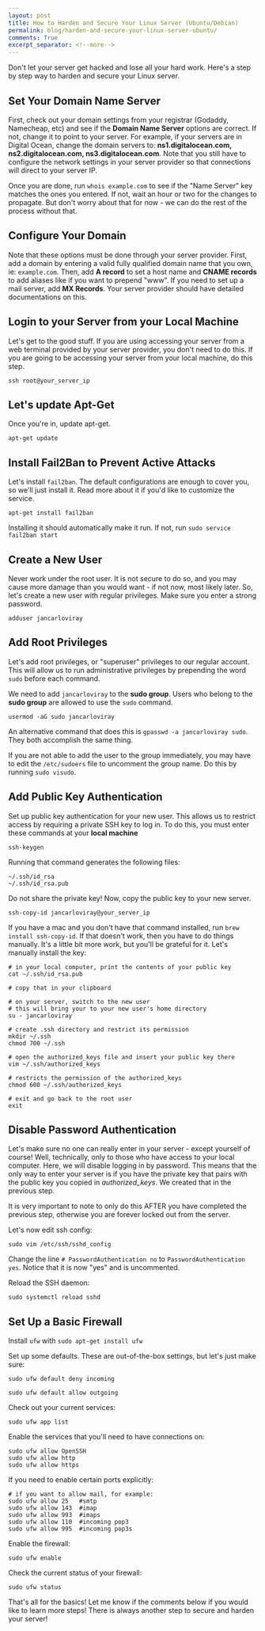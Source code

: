 ```yaml
---
layout: post
title: How to Harden and Secure Your Linux Server (Ubuntu/Debian)
permalink: blog/harden-and-secure-your-linux-server-ubuntu/
comments: True
excerpt_separator: <!--more-->
---
```


Don't let your server get hacked and lose all your hard work. Here's a step by step way to harden and secure your Linux server.

<!--more-->

## Set Your Domain Name Server

First, check out your domain settings from your registrar (Godaddy, Namecheap, etc) and see if the **Domain Name Server** options are correct. If not, change it to point to your server. For example, if your servers are in Digital Ocean, change the domain servers to: **ns1.digitalocean.com, ns2.digitalocean.com, ns3.digitalocean.com**. Note that you still have to configure the network settings in your server provider so that connections will direct to your server IP.

Once you are done, run `whois example.com` to see if the "Name Server" key matches the ones you entered. If not, wait an hour or two for the changes to propagate. But don't worry about that for now - we can do the rest of the process without that.

## Configure Your Domain

Note that these options must be done through your server provider. First, add a domain by entering a valid fully qualified domain name that you own, ie: `example.com`. Then, add **A record** to set a host name and **CNAME records** to add aliases like if you want to prepend "www". If you need to set up a mail server, add **MX Records**. Your server provider should have detailed documentations on this.

## Login to your Server from your Local Machine

Let's get to the good stuff. If you are using accessing your server from a web terminal provided by your server provider, you don't need to do this. If you are going to be accessing your server from your local machine, do this step.

`ssh root@your_server_ip`

## Let's update Apt-Get

Once you're in, update apt-get.

`apt-get update`

## Install Fail2Ban to Prevent Active Attacks

Let's install `fail2ban`. The default configurations are enough to cover you, so we'll just install it. Read more about it if you'd like to customize the service.

`apt-get install fail2ban`

Installing it should automatically make it run. If not, run `sudo service fail2ban start`

## Create a New User

Never work under the root user. It is not secure to do so, and you may cause more damage than you would want - if not now, most likely later. So, let's create a new user with regular privileges. Make sure you enter a strong password.

`adduser jancarloviray`

## Add Root Privileges

Let's add root privileges, or "superuser" privileges to our regular account. This will allow us to run administrative privileges by prepending the word `sudo` before each command.

We need to add `jancarloviray` to the **sudo group**. Users who belong to the **sudo group** are allowed to use the `sudo` command.

`usermod -aG sudo jancarloviray`

An alternative command that does this is `gpasswd -a jancarloviray sudo`. They both accomplish the same thing.

If you are not able to add the user to the group immediately, you may have to edit the `/etc/sudoers` file to uncomment the group name. Do this by running `sudo visudo`.

## Add Public Key Authentication

Set up public key authentication for your new user. This allows us to restrict access by requiring a private SSH key to log in. To do this, you must enter these commands at your **local machine**

`ssh-keygen`

Running that command generates the following files:

```
~/.ssh/id_rsa
~/.ssh/id_rsa.pub
```

Do not share the private key! Now, copy the public key to your new server.

`ssh-copy-id jancarloviray@your_server_ip`

If you have a mac and you don't have that command installed, run `brew install ssh-copy-id`. If that doesn't work, then you have to do things manually. It's a little bit more work, but you'll be grateful for it. Let's manually install the key:

```shell
# in your local computer, print the contents of your public key
cat ~/.ssh/id_rsa.pub

# copy that in your clipboard

# on your server, switch to the new user
# this will bring your to your new user's home directory
su - jancarloviray

# create .ssh directory and restrict its permission
mkdir ~/.ssh
chmod 700 ~/.ssh

# open the authorized_keys file and insert your public key there
vim ~/.ssh/authorized_keys

# restricts the permission of the authorized_keys
chmod 600 ~/.ssh/authorized_keys

# exit and go back to the root user
exit
```

## Disable Password Authentication

Let's make sure no one can really enter in your server - except yourself of course! Well, technically, only to those who have access to your local computer. Here, we will disable logging in by password. This means that the only way to enter your server is if you have the private key that pairs with the public key you copied in *authorized_keys*. We created that in the previous step.

It is very important to note to only do this AFTER you have completed the previous step, otherwise you are forever locked out from the server.

Let's now edit ssh config:

`sudo vim /etc/ssh/sshd_config`

Change the line `# PasswordAuthentication no` to `PasswordAuthentication yes`. Notice that it is now "yes" and is uncommented.

Reload the SSH daemon:

`sudo systemctl reload sshd`

## Set Up a Basic Firewall

Install `ufw` with `sudo apt-get install ufw`

Set up some defaults. These are out-of-the-box settings, but let's just make sure:

`sudo ufw default deny incoming`

`sudo ufw default allow outgoing`

Check out your current services:

`sudo ufw app list`

Enable the services that you'll need to have connections on:

```shell
sudo ufw allow OpenSSH
sudo ufw allow http
sudo ufw allow https
```

If you need to enable certain ports explicitly:

```shell
# if you want to allow mail, for example:
sudo ufw allow 25   #smtp
sudo ufw allow 143  #imap
sudo ufw allow 993  #imaps
sudo ufw allow 110  #incoming pop3
sudo ufw allow 995  #incoming pop3s
```

Enable the firewall:

`sudo ufw enable`

Check the current status of your firewall:

`sudo ufw status`

That's all for the basics! Let me know if the comments below if you would like to learn more steps! There is always another step to secure and harden your server!
